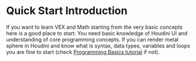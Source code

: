 # Quick Start Introduction
If you want to learn VEX and Math starting from the very basic concepts here is a good place to start. You need basic knowledge of Houdini UI and understanding of core programming concepts. If you can render metal sphere in Houdini and know what is syntax, data types, variables and loops you are fine to start (check [Programming Basics tutorial](Programming-basics) if not).  
